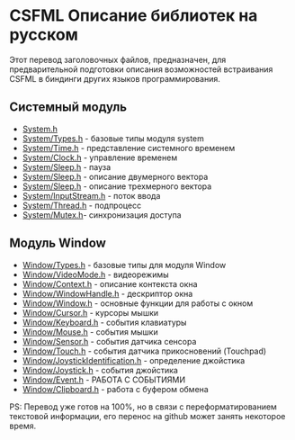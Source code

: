 # CSFML Описание библиотек на русском

Этот перевод заголовочных файлов, предназначен, для предварительной подготовки описания возможностей встраивания CSFML в биндинги других языков программирования.

## Системный модуль

- [System.h](System.h.md)
- [System/Types.h](System/Types.h.md) - базовые типы модуля system
- [System/Time.h](System/Time.h.md) - представление системного временем
- [System/Clock.h](System/Clock.h.md) - управление временем
- [System/Sleep.h](System/Sleep.h.md) - пауза
- [System/Sleep.h](System/Vector2.h.md) - описание двумерного вектора
- [System/Sleep.h](System/Vector3.h.md) - описание трехмерного вектора
- [System/InputStream.h](System/InputStream.h.md) - поток ввода
- [System/Thread.h](System/Thread.h.md) - подпроцесс
- [System/Mutex.h](System/Mutex.h.md)- синхронизация доступа


## Модуль Window

- [Window/Types.h](Window/Types.h.md) - базовые типы для модуля Window
- [Window/VideoMode.h](Window/VideoMode.h.md) - видеорежимы
- [Window/Context.h](Window/Context.h.md) - описание контекста окна
- [Window/WindowHandle.h](Window/WindowHandle.h.md) - дескриптор окна
- [Window/Window.h](Window/Window.h.md) - основные функции для работы с окном
- [Window/Cursor.h](Window/Cursor.h.md) - курсоры мышки
- [Window/Keyboard.h](Window/Keyboard.h.md) - события клавиатуры
- [Window/Mouse.h](Window/Mouse.h.md) - события мышки
- [Window/Sensor.h](Window/Sensor.h.md) - события датчика сенсора
- [Window/Touch.h](Window/Touch.h.md) - события датчика прикосновений (Touchpad)
- [Window/JoystickIdentification.h](Window/JoystickIdentification.h.md) - определение джойстика
- [Window/Joystick.h](Window/Joystick.h.md) - события джойстика
- [Window/Event.h](Window/Event.h.md) - РАБОТА С СОБЫТИЯМИ
- [Window/Clipboard.h](Window/Clipboard.h.md) - работа с буфером обмена



PS: Перевод уже готов на 100%, но в связи с переформатированием текстовой информации, его перенос на github может занять некоторое время.

